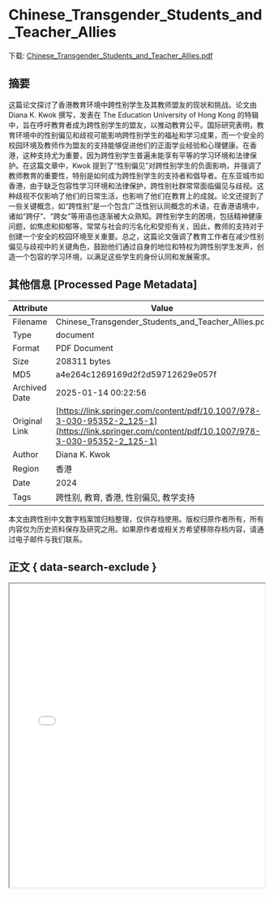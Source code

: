 # Chinese_Transgender_Students_and_Teacher_Allies

<!-- tcd_download_link -->
下载: [Chinese_Transgender_Students_and_Teacher_Allies.pdf](Chinese_Transgender_Students_and_Teacher_Allies.pdf)
<!-- tcd_download_link_end -->

## 摘要

<!-- tcd_abstract -->
这篇论文探讨了香港教育环境中跨性别学生及其教师盟友的现状和挑战。论文由 Diana K. Kwok 撰写，发表在 The Education University of Hong Kong 的特辑中，旨在呼吁教育者成为跨性别学生的盟友，以推动教育公平。国际研究表明，教育环境中的性别偏见和歧视可能影响跨性别学生的福祉和学习成果，而一个安全的校园环境及教师作为盟友的支持能够促进他们的正面学业经验和心理健康。在香港，这种支持尤为重要，因为跨性别学生普遍未能享有平等的学习环境和法律保护。在这篇文章中，Kwok 提到了“性别偏见”对跨性别学生的负面影响，并强调了教师教育的重要性，特别是如何成为跨性别学生的支持者和倡导者。在东亚城市如香港，由于缺乏包容性学习环境和法律保护，跨性别社群常常面临偏见与歧视。这种歧视不仅影响了他们的日常生活，也影响了他们在教育上的成就。论文还提到了一些关键概念，如“跨性别”是一个包含广泛性别认同概念的术语，在香港语境中，诸如“跨仔”、“跨女”等用语也逐渐被大众熟知。跨性别学生的困境，包括精神健康问题，如焦虑和抑郁等，常常与社会的污名化和受拒有关，因此，教师的支持对于创建一个安全的校园环境至关重要。总之，这篇论文强调了教育工作者在减少性别偏见与歧视中的关键角色，鼓励他们通过自身的地位和特权为跨性别学生发声，创造一个包容的学习环境，以满足这些学生的身份认同和发展需求。

<!-- tcd_abstract_end -->

## 其他信息 [Processed Page Metadata]

| Attribute       | Value                                  |
|-----------------|----------------------------------------|
| Filename        | Chinese_Transgender_Students_and_Teacher_Allies.pdf                             |
| Type            | document                                 |
| Format          | PDF Document                               |
| Size            | 208311 bytes                           |
| MD5             | a4e264c1269169d2f2d59712629e057f                                  |
| Archived Date   | 2025-01-14 00:22:56                             |
| Original Link   | [https://link.springer.com/content/pdf/10.1007/978-3-030-95352-2_125-1](https://link.springer.com/content/pdf/10.1007/978-3-030-95352-2_125-1)                         |
| Author          | Diana K. Kwok                               |
| Region          | 香港                               |
| Date            | 2024                                 |
| Tags            | 跨性别, 教育, 香港, 性别偏见, 教学支持                                 |

本文由跨性别中文数字档案馆归档整理，仅供存档使用。版权归原作者所有，所有内容仅为历史资料保存及研究之用。如果原作者或相关方希望移除存档内容，请通过电子邮件与我们联系。

## 正文 { data-search-exclude }

<!-- tcd_main_text -->
<iframe src="../Chinese_Transgender_Students_and_Teacher_Allies.pdf" width="100%" height="600px">
    <p>无法显示PDF，请下载查看。</p>
</iframe>
<!-- tcd_main_text_end -->

